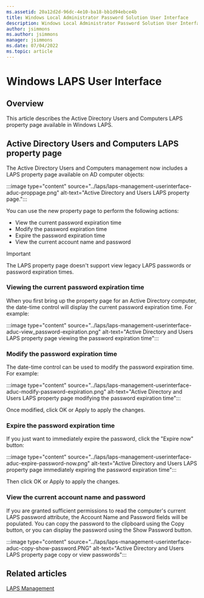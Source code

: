 ```yaml
---
ms.assetid: 20a12d2d-96dc-4e10-ba18-bb1d94ebce4b
title: Windows Local Administrator Password Solution User Interface
description: Windows Local Administrator Password Solution User Interface
author: jsimmons
ms.author: jsimmons
manager: jsimmons
ms.date: 07/04/2022
ms.topic: article
---
```


# Windows LAPS User Interface

## Overview

This article describes the Active Directory Users and Computers LAPS property page available in Windows LAPS.

## Active Directory Users and Computers LAPS property page

The Active Directory Users and Computers management now includes a LAPS property page available on AD computer objects:

:::image type="content" source="../laps/laps-management-userinterface-aduc-proppage.png" alt-text="Active Directory and Users LAPS property page.":::

You can use the new property page to perform the following actions:

* View the current password expiration time
* Modify the password expiration time
* Expire the password expiration time
* View the current account name and password

> [!IMPORTANT]
> The LAPS property page doesn't support view legacy LAPS passwords or password expiration times.

### Viewing the current password expiration time

When you first bring up the property page for an Active Directory computer, the date-time control will display the current password expiration time. For example:

:::image type="content" source="../laps/laps-management-userinterface-aduc-view_password-expiration.png" alt-text="Active Directory and Users LAPS property page viewing the password expiration time":::

### Modify the password expiration time

The date-time control can be used to modify the password expiration time. For example:

:::image type="content" source="../laps/laps-management-userinterface-aduc-modify-password-expiration.png" alt-text="Active Directory and Users LAPS property page modifying the password expiration time":::

Once modified, click OK or Apply to apply the changes.

### Expire the password expiration time

If you just want to immediately expire the password, click the "Expire now" button:

:::image type="content" source="../laps/laps-management-userinterface-aduc-expire-password-now.png" alt-text="Active Directory and Users LAPS property page immediately expiring the password expiration time":::

Then click OK or Apply to apply the changes.

### View the current account name and password

If you are granted sufficient permissions to read the computer's current LAPS password attribute, the Account Name and Password fields will be populated. You can copy the password to the clipboard using the Copy button, or you can display the password using the Show Password button.

:::image type="content" source="../laps/laps-management-userinterface-aduc-copy-show-password.PNG" alt-text="Active Directory and Users LAPS property page copy or view passwords":::

## Related articles

[LAPS Management](..\laps\laps-management.md)
